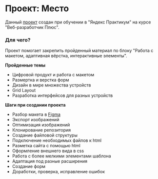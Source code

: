 # Проект: Место

Данный [проект](https://azarovdv.github.io/some-project/) создан при обучении в "Яндекс Практикум" на курсе "Веб-разработчик Плюс".

### Для чего?
Проект помогает закрепить пройденный материал по блоку "Работа с макетом, адаптивная вёрстка, интерактивные элементы".

**Пройденные темы**

* Цифровой продукт и работа с макетом
* Размертка и верстка форм
* Дизайн в мире множества устройств
* Grid Layout
* Разработка интерфейсов для разных устройств

**Шаги при создании проекта**

* Разбор макета в [Figma](https://www.figma.com/file/2cn9N9jSkmxD84oJik7xL7/JavaScript.-Sprint-4?node-id=0%3A1)
* Экспорт изображений
* Оптимизация изображений
* Клонирование репозитория
* Создание файловой структуры
* Подключение необходимых файлов к html
* Разметка сайта с помощью html
* Оформление внешнего вида в css
* Работа с более мелкими элементами шаблона
* Адаптация под разные расширения
* Создание форм
* Доработки, проверка, исправление ошибок